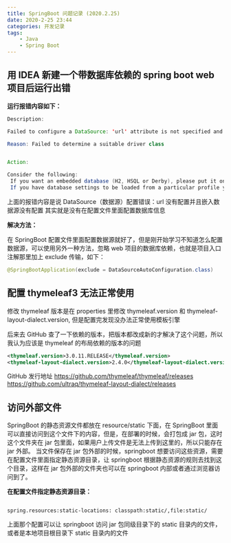 ```yaml
---
title: SpringBoot 问题记录 (2020.2.25)
date: 2020-2-25 23:44
categories: 开发记录
tags:
    - Java
    - Spring Boot
---
```


## 用 IDEA 新建一个带数据库依赖的 spring boot web 项目后运行出错

**运行报错内容如下：**

```Java
Description:

Failed to configure a DataSource: 'url' attribute is not specified and no embedded datasource could be configured.

Reason: Failed to determine a suitable driver class


Action:

Consider the following:
 If you want an embedded database (H2, HSQL or Derby), please put it on the classpath.
 If you have database settings to be loaded from a particular profile you may need to activate it (no profiles are currently active).
```

上面的报错内容是说 DataSource（数据源）配置错误：url 没有配置并且嵌入数据源没有配置
其实就是没有在配置文件里面配置数据库信息

<!--more-->

**解决方法：**

在 SpringBoot 配置文件里面配置数据源就好了，但是刚开始学习不知道怎么配置数据源，可以使用另外一种方法，忽略 web 项目的数据库依赖，也就是项目入口注解那里加上 exclude 传输，如下：

```Java
@SpringBootApplication(exclude = DataSourceAutoConfiguration.class)
```

## 配置 thymeleaf3 无法正常使用

修改 thymeleaf 版本是在 properties 里修改 thymeleaf.version 和 thymeleaf-layout-dialect.version, 但是配置完发现没办法正常使用模板引擎

后来去 GitHub 查了一下依赖的版本，把版本都改成新的才解决了这个问题，所以我认为应该是 thymeleaf 的布局依赖的版本的问题

```xml
<thymeleaf.version>3.0.11.RELEASE</thymeleaf.version>
<thymeleaf-layout-dialect.version>2.4.0</thymeleaf-layout-dialect.version>
```

GitHub 发行地址
<https://github.com/thymeleaf/thymeleaf/releases>
<https://github.com/ultraq/thymeleaf-layout-dialect/releases>

## 访问外部文件

SpringBoot 的静态资源文件都放在 resource/static 下面，在 SpringBoot 里面可以直接访问到这个文件下的内容，但是，在部署的时候，会打包成 jar 包，这时这个文件夹在 jar 包里面，如果用户上传文件是无法上传到这里的，所以只能存在 jar 外部。
当文件保存在 jar 包外部的时候，springboot 想要访问这些资源，需要在配置文件里面指定静态资源目录，让 springboot 根据静态资源的规则去找到这个目录，这样在 jar 包外部的文件夹也可以在 springboot 内部或者通过浏览器访问到了。

**在配置文件指定静态资源目录：**

```propreties

spring.resources:static-locations: classpath:static/,file:static/

```

上面那个配置可以让 springboot 访问 jar 包同级目录下的 static 目录内的文件，或者是本地项目根目录下 static 目录内的文件
